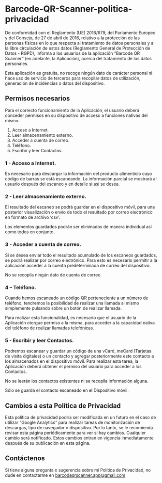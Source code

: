 # Barcode-QR-Scanner-politica-privacidad

De conformidad con el Reglamento (UE) 2016/679, del Parlamento Europeo y del Consejo, de 27 de abril de 2016, relativo a
la protección de las personas físicas en lo que respecta al tratamiento de datos personales y a la libre circulación de estos 
datos (Reglamento General de Protección de Datos - RGPD), informa a los usuarios de la aplicación “Barcode QR Scanner”  (en adelante, la Aplicación), acerca del tratamiento de los datos personales. 

Esta aplicación es gratuita, no recoge ningún dato de carácter personal ni hace uso de servicio de terceros para recopilar datos de utilización, generación de incidencias o datos del dispositivo.

## Permisos necesarios
Para el correcto funcionamiento de la Aplicación, el usuario deberá conceder permisos en su dispositivo de acceso a funciones nativas del mismo.

1. Acceso a Internet.
2. Leer almacenamiento externo.
3. Acceder a cuenta de correo.
4. Teléfono.
5. Escribir y leer Contactos.

### 1 - Acceso a Internet.

Es necesario para descargar la información del producto alimenticio  cuyo código de barras se está escaneando.
La información parcial se mostrará al usuario después del escaneo y en detalle si así se desea.

### 2 - Leer almacenamiento externo.

El resultado del escaneo se podrá guardar en el dispositivo móvil, para una posterior visualización o envío de todo el resultado por correo electrónico en formato de archivo ‘csv’.

Los elementos guardados podrán ser eliminados de manera individual así como todos en conjunto.

### 3 - Acceder a cuenta de correo.

Si se desea enviar todo el resultado acumulado de los escaneos guardados, se podrá realizar por correo electrónico.
Para esto es necesario permitir a la aplicación acceder a la cuenta predeterminada de correo del dispositivo.

No se recopila ningún dato de cuenta de correo. 

### 4 – Teléfono.

Cuando hemos escaneado un código QR perteneciente a un número de teléfono, tendremos la posibilidad de realizar una llamada al mismo simplemente pulsando sobre un botón de realizar llamada.

Para realizar esta funcionalidad, es necesario que el usuario de la Aplicación otorgue permiso a la misma, para acceder a la capacidad nativa del teléfono de realizar llamadas telefónicas.

### 5 - Escribir y leer Contactos.

Podremos escanear y guardar un código de una vCard, meCard (Tarjetas de visita digitales) o un contacto y agregar posteriormente este contacto a los almacenados en el dispositivo móvil.
Para realizar esta tarea, la Aplicación deberá obtener el permiso del usuario para acceder a los Contactos.

No se leerán los contactos existentes ni se recopila información alguna.

Sólo se guarda el contacto escaneado en el Dispositivo móvil.

## Cambios a esta Política de Privacidad

Esta política de privacidad podría ser modificada en un futuro en el caso de utilizar “Google Analytics” para realizar tareas de monitorización de descargas, tipo de navegador o dispositivo.
Por lo tanto, se le recomienda revisar esta página periódicamente para ver si hay cambios.
Cualquier cambio será notificado.
Estos cambios entran en vigencia inmediatamente después de su publicación en esta página.

## Contáctenos

Si tiene alguna pregunta o sugerencia sobre mi Política de Privacidad, no dude en contactarme en barcodeqrscanner.app@gmail.com

